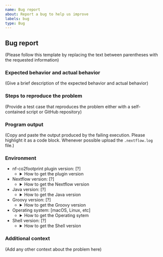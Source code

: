 ```yaml
---
name: Bug report
about: Report a bug to help us improve
labels: bug
type: Bug
---
```


## Bug report 

(Please follow this template by replacing the text between parentheses with the requested information)

### Expected behavior and actual behavior

(Give a brief description of the expected behavior and actual behavior)

### Steps to reproduce the problem

(Provide a test case that reproduces the problem either with a self-contained script or GitHub repository)

### Program output 

(Copy and paste the output produced by the failing execution. Please highlight it as a code block. Whenever possible upload the `.nextflow.log` file.)

### Environment 

* nf-co2footprint plugin version: [?]
    * <details>
      <summary>How to get the plugin version</summary>
        * Option 1: Report the version behind the `@` in following command. 
          * ```bash
            nextflow config | grep nf-co2footprint
            ```
        * Option 2: Run a small pipeline to get the version that is downloaded with no further specification.
          * ```bash
            nextflow run nextflow-io/hello -plugins nf-co2footprint | grep nf-co2footprint
            ```
      </details>
* Nextflow version: [?]
  * <details>
    <summary>How to get the Nextflow version</summary>
      * Option 1: Run the following script.
        * ```bash
          nextflow -version
          ```
  </details>
* Java version: [?]
  * <details>
    <summary>How to get the Java version</summary>Option 1:
    * ```bash
      java --version
      ```
    </details>
* Groovy version: [?]
  * <details>
    <summary>How to get the Groovy version</summary>Option 1:
    * ```bash
      groovy --version
      ```
    </details>
* Operating system: [macOS, Linux, etc]
  * <details>
    <summary>How to get the Operating sytem</summary>
      * OS-specific. But chances are, that you at least know whether you sit in front of a Mac, Windows or Linux. But if you want you may give us your `screenfetch` (Make sure to omit personal info).
    </details>
* Shell version: [?]
  * <details>
    <summary>How to get the Shell version</summary>Option 1: 
    * `$SHELL --version`
    </details>

### Additional context

(Add any other context about the problem here)
